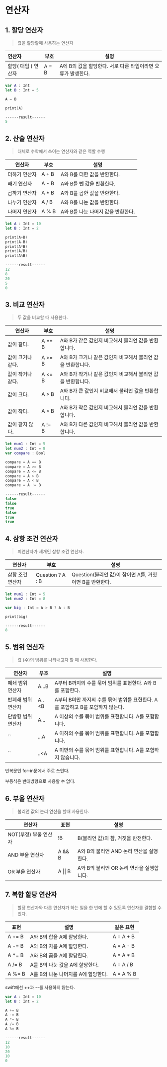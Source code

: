 # 연산자

## 1.  할당 연산자

> 값을 할당할때 사용하는 연산자

| 연산자              | 부호  | 설명                                                         |
| :------------------ | ----- | ------------------------------------------------------------ |
| 할당( 대입 ) 연산자 | A = B | A에 B의 값을 할당한다. 서로 다른 타입이라면 오류가 발생한다. |

```swift
var A : Int
let B : Int = 5

A = B

print(A)

------result------
5
```



## 2.  산술 연산자

> 대체로 수학에서 쓰이는 연산자와 같은 역할 수행

| 연산자        | 부호  | 설명                               |
| ------------- | ----- | ---------------------------------- |
| 더하기 연산자 | A + B | A와 B를 더한 값을 반환한다.        |
| 빼기 연산자   | A - B | A와 B를 뺀 값을 반환한다.          |
| 곱하기 연산자 | A * B | A와 B를 곱한 값을 반환한다.        |
| 나누기 연산자 | A / B | A와 B를 나눈 값을 반환한다.        |
| 나머지 연산자 | A % B | A와 B를 나눈 나머지 값을 반환한다. |

```swift
let A : Int = 10
let B : Int = 2

print(A+B)
print(A-B)
print(A*B)
print(A/B)
print(A%B)

------result------
12
8
20
5
0
```



## 3. 비교 연산자

> 두 값을 비교할 때 사용한다.

| 연산자            | 부호   | 설명                                                        |
| ----------------- | ------ | ----------------------------------------------------------- |
| 값이 같다.        | A == B | A와 B가 같은 값인지 비교해서 불리언 값을 반환합니다.        |
| 값이 크거나 같다. | A >= B | A와 B가 크거나 같은 값인지 비교해서 불리언 값을 반환합니다. |
| 값이 작거나 같다. | A <= B | A와 B가 작거나 같은 값인지 비교해서 불리언 값을 반환합니다. |
| 값이 크다.        | A > B  | A와 B가 큰 값인지 비교해서 불리언 값을 반환합니다.          |
| 값이 작다.        | A < B  | A와 B가 작은 값인지 비교해서 불리언 값을 반환합니다.        |
| 값이 같지 않다.   | A != B | A와 B가 다른 값인지 비교해서 불리언 값을 반환합니다.        |

```swift
let num1 : Int = 5
let num2 : Int = 8
var compare : Bool

compare = A == B
compare = A >= B
compare = A <= B
compare = A > B
compare = A < B
compare = A != B

------result------
false
false
true
false
true
true
```



## 4. 삼항 조건 연산자

> 피연산자가 세개인 삼항 조건 연산자.

| 연산자           | 부호             | 설명                                                     |
| ---------------- | ---------------- | -------------------------------------------------------- |
| 삼항 조건 연산자 | Question ? A : B | Question(불리언 값)이 참이면 A를, 거짓이면 B를 반환한다. |

```swift
let num1 : Int = 5
let num2 : Int = 8

var big : Int = A > B ? A : B 

print(big)

------result------
8
```



## 5. 범위 연산자

> 값 (수)의 범위를 나타내고자 할 때 사용한다.

| 연산자             | 부호  | 설명                                                         |
| ------------------ | ----- | ------------------------------------------------------------ |
| 폐쇄 범위 연산자   | A...B | A부터 B까지의 수를 묶어 범위를 표현한다. A와 B를 포함한다.   |
| 반폐쇄 범위 연산자 | A..<B | A부터 B미만 까지의 수를 묶어 범위를 표현한다. A를 포함하고 B를 포함하지 않는다. |
| 단방향 범위 연산자 | A...  | A 이상의 수를 묶어 범위를 표현합니다. A를 포함합니다.        |
| ``                 | ...A  | A 이하의 수를 묶어 범위를 표현합니다. A를 포함합니다.        |
| ``                 | ..<A  | A 미만의 수를 묶어 범위를 표현합니다. A를 포함하지 않습니다. |

반복문인 for-in문에서 주로 쓰인다. 

부등식은 반대방향으로 사용할 수 없다.



## 6. 부울 연산자

> 불리언 값의 논리 연산을 할때 사용한다.

| 연산자                | 표현     | 설명                                      |
| --------------------- | -------- | ----------------------------------------- |
| NOT(부정) 부울 연산자 | !B       | B(불리언 값)의 참, 거짓을 반전한다.       |
| AND 부울 연산자       | A && B   | A와 B의 불리언 AND 논리 연산을 실행한다.  |
| OR 부울 연산자        | A \|\| B | A와 B의 불리언 OR 논리 연산을 실행합니다. |



## 7. 복합 할당 연산자

> 할당 연산자와 다른 연산자가 하는 일을 한 번에 할 수 있도록 연산자를 결합할 수 있다.

| 표현   | 설명                                | 같은 표현 |
| ------ | ----------------------------------- | --------- |
| A += B | A와 B의 합을 A에 할당한다.          | A = A + B |
| A -= B | A와 B의 차를 A에 할당한다.          | A = A - B |
| A *= B | A와 B의 곱을 A에 할당한다.          | A = A * B |
| A /= B | A를 B의 나눈 값을 A에 할당한다.     | A = A / B |
| A %= B | A를 B의 나눈 나머지를 A에 할당한다. | A = A % B |

swift에선 ++과 --를 사용하지 않는다.

```swift
var A : Int = 10
let B : Int = 2

A += B
A -= B
A *= B
A /= B
A %= B

------result------
12
10
20
10
0
```







